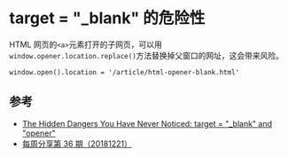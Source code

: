 #  target = "_blank" 的危险性


HTML 网页的`<a>`元素打开的子网页，可以用`window.opener.location.replace()`方法替换掉父窗口的网址，这会带来风险。

```
window.open().location = '/article/html-opener-blank.html'
```

## 参考
- [The Hidden Dangers You Have Never Noticed: target = "_blank" and "opener"](https://www.tutorialdocs.com/article/html-opener-blank.html)
- [每周分享第 36 期（20181221）](https://www.yuque.com/ruanyf/share/issue-36)
